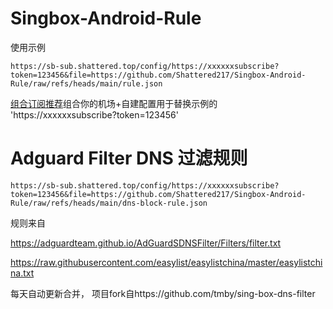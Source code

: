 # Singbox-Android-Rule
使用示例
```
https://sb-sub.shattered.top/config/https://xxxxxxsubscribe?token=123456&file=https://github.com/Shattered217/Singbox-Android-Rule/raw/refs/heads/main/rule.json
```
[组合订阅推荐](https://github.com/sub-store-org/Sub-Store)组合你的机场+自建配置用于替换示例的 'https://xxxxxxsubscribe?token=123456'

# Adguard Filter DNS 过滤规则
```
https://sb-sub.shattered.top/config/https://xxxxxxsubscribe?token=123456&file=https://github.com/Shattered217/Singbox-Android-Rule/raw/refs/heads/main/dns-block-rule.json
```
规则来自

https://adguardteam.github.io/AdGuardSDNSFilter/Filters/filter.txt

https://raw.githubusercontent.com/easylist/easylistchina/master/easylistchina.txt

每天自动更新合并，
项目fork自https://github.com/tmby/sing-box-dns-filter
